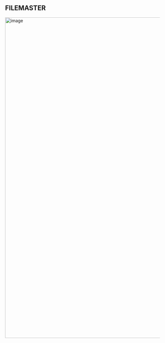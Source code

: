 ## FILEMASTER
<img width="1920" height="1041" alt="image" src="https://github.com/user-attachments/assets/2a4ecaf3-d1db-4fa9-8ecf-9419b1381511" />
